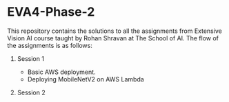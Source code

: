 # EVA4-Phase-2
This repository contains the solutions to all the assignments from Extensive Vision AI course taught by Rohan Shravan at The School of AI.
The flow of the assignments is as follows:
1. Session 1 
    - Basic AWS deployment. 
    - Deploying MobileNetV2 on AWS Lambda
    
2. Session 2
